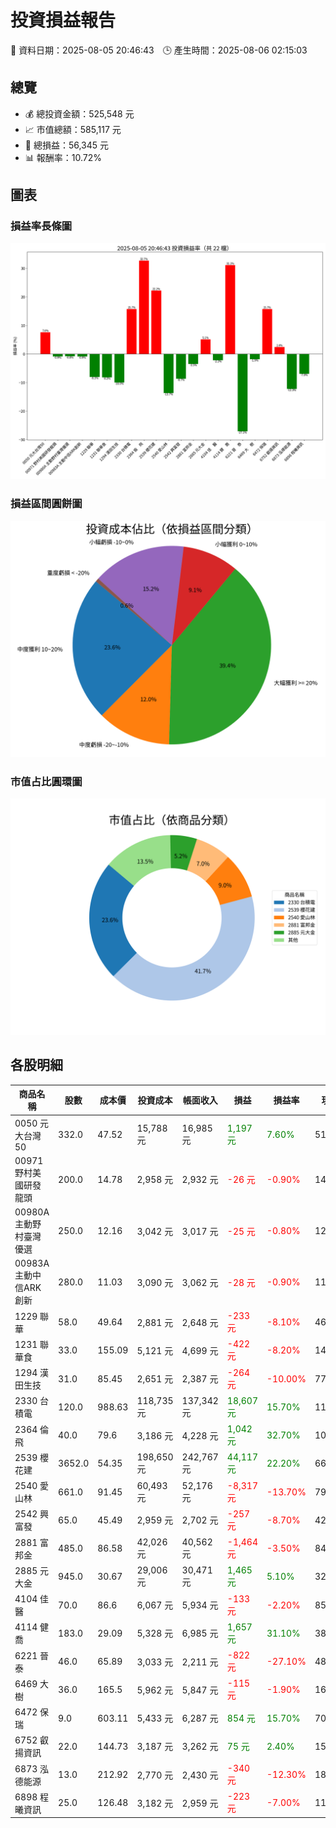 # 投資損益報告

📅 資料日期：2025-08-05 20:46:43　🕒 產生時間：2025-08-06 02:15:03

## 總覽
- 💰 總投資金額：525,548 元
- 📈 市值總額：585,117 元
- 🧮 總損益：56,345 元
- 📊 報酬率：10.72%

## 圖表
### 損益率長條圖
![損益率](profit_rate_bar.png)

### 損益區間圓餅圖
![損益區間](profit_category_pie.png)

### 市值占比圓環圖
![市值占比](market_value_doughnut.png)

## 各股明細

| 商品名稱 | 股數 | 成本價 | 投資成本 | 帳面收入 | 損益 | 損益率 | 現價 | 市值 |
|----------|------|--------|------------|------------|--------|----------|--------|------------|
| 0050 元大台灣50 | 332.0 | 47.52 | 15,788 元 | 16,985 元 | <span style='color:green'>1,197 元</span> | <span style='color:green'>7.60%</span> | 51.45 | 17,081 元 |
| 00971 野村美國研發龍頭 | 200.0 | 14.78 | 2,958 元 | 2,932 元 | <span style='color:red'>-26 元</span> | <span style='color:red'>-0.90%</span> | 14.77 | 2,954 元 |
| 00980A 主動野村臺灣優選 | 250.0 | 12.16 | 3,042 元 | 3,017 元 | <span style='color:red'>-25 元</span> | <span style='color:red'>-0.80%</span> | 12.16 | 3,040 元 |
| 00983A 主動中信ARK創新 | 280.0 | 11.03 | 3,090 元 | 3,062 元 | <span style='color:red'>-28 元</span> | <span style='color:red'>-0.90%</span> | 11.02 | 3,086 元 |
| 1229 聯華 | 58.0 | 49.64 | 2,881 元 | 2,648 元 | <span style='color:red'>-233 元</span> | <span style='color:red'>-8.10%</span> | 46.15 | 2,677 元 |
| 1231 聯華食 | 33.0 | 155.09 | 5,121 元 | 4,699 元 | <span style='color:red'>-422 元</span> | <span style='color:red'>-8.20%</span> | 144.0 | 4,752 元 |
| 1294 漢田生技 | 31.0 | 85.45 | 2,651 元 | 2,387 元 | <span style='color:red'>-264 元</span> | <span style='color:red'>-10.00%</span> | 77.9 | 2,415 元 |
| 2330 台積電 | 120.0 | 988.63 | 118,735 元 | 137,342 元 | <span style='color:green'>18,607 元</span> | <span style='color:green'>15.70%</span> | 1150.0 | 138,000 元 |
| 2364 倫　飛 | 40.0 | 79.6 | 3,186 元 | 4,228 元 | <span style='color:green'>1,042 元</span> | <span style='color:green'>32.70%</span> | 106.5 | 4,260 元 |
| 2539 櫻花建 | 3652.0 | 54.35 | 198,650 元 | 242,767 元 | <span style='color:green'>44,117 元</span> | <span style='color:green'>22.20%</span> | 66.8 | 243,954 元 |
| 2540 愛山林 | 661.0 | 91.45 | 60,493 元 | 52,176 元 | <span style='color:red'>-8,317 元</span> | <span style='color:red'>-13.70%</span> | 79.5 | 52,550 元 |
| 2542 興富發 | 65.0 | 45.49 | 2,959 元 | 2,702 元 | <span style='color:red'>-257 元</span> | <span style='color:red'>-8.70%</span> | 42.0 | 2,730 元 |
| 2881 富邦金 | 485.0 | 86.58 | 42,026 元 | 40,562 元 | <span style='color:red'>-1,464 元</span> | <span style='color:red'>-3.50%</span> | 84.0 | 40,740 元 |
| 2885 元大金 | 945.0 | 30.67 | 29,006 元 | 30,471 元 | <span style='color:green'>1,465 元</span> | <span style='color:green'>5.10%</span> | 32.4 | 30,618 元 |
| 4104 佳　醫 | 70.0 | 86.6 | 6,067 元 | 5,934 元 | <span style='color:red'>-133 元</span> | <span style='color:red'>-2.20%</span> | 85.3 | 5,971 元 |
| 4114 健　喬 | 183.0 | 29.09 | 5,328 元 | 6,985 元 | <span style='color:green'>1,657 元</span> | <span style='color:green'>31.10%</span> | 38.5 | 7,046 元 |
| 6221 晉　泰 | 46.0 | 65.89 | 3,033 元 | 2,211 元 | <span style='color:red'>-822 元</span> | <span style='color:red'>-27.10%</span> | 48.65 | 2,238 元 |
| 6469 大　樹 | 36.0 | 165.5 | 5,962 元 | 5,847 元 | <span style='color:red'>-115 元</span> | <span style='color:red'>-1.90%</span> | 164.0 | 5,904 元 |
| 6472 保瑞 | 9.0 | 603.11 | 5,433 元 | 6,287 元 | <span style='color:green'>854 元</span> | <span style='color:green'>15.70%</span> | 705.0 | 6,345 元 |
| 6752 叡揚資訊 | 22.0 | 144.73 | 3,187 元 | 3,262 元 | <span style='color:green'>75 元</span> | <span style='color:green'>2.40%</span> | 150.5 | 3,311 元 |
| 6873 泓德能源 | 13.0 | 212.92 | 2,770 元 | 2,430 元 | <span style='color:red'>-340 元</span> | <span style='color:red'>-12.30%</span> | 189.0 | 2,457 元 |
| 6898 程曦資訊 | 25.0 | 126.48 | 3,182 元 | 2,959 元 | <span style='color:red'>-223 元</span> | <span style='color:red'>-7.00%</span> | 119.5 | 2,988 元 |
